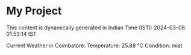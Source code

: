 # My Project

This content is dynamically generated in Indian Time (IST): 2024-03-08 01:53:14 IST


Current Weather in Coimbatore:
Temperature: 25.88 °C
Condition: mist

